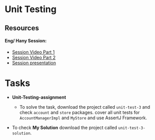 # Unit Testing

## Resources

#### Eng/ Hany Session:

- [Session Video Part 1](https://drive.google.com/file/d/1ksa8Jqaj1USwB2zPRjKlUnD3x8ALKDr-/view?usp=sharing)
- [Session Video Part 2](https://drive.google.com/file/d/15D2Ex6d4l-jMNXyXNa4OzDVSzuPBrZLk/view?usp=sharing)
- [Session presentation](https://drive.google.com/file/d/1EyUNpUKwRzFGQVWvApNEtqykkbq3gcuR/view?usp=sharing)

# Tasks

- **Unit-Testing-assignment**
  - To solve the task, download the project called `unit-test-3` and check `account` and `store` packages. cover all unit tests for `AccountManagerImpl` and `MyStore` and use AssertJ Framework.

- To check **My Solution** 
download the project called `unit-test-3-solution`.